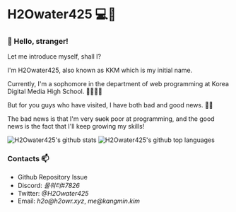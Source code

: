 # H2Owater425 💻🌊

### 👋 Hello, stranger!
<p>Let me introduce myself, shall I?</p>
<p>I'm H2Owater425, also known as KKM which is my initial name.</p>
<p>Currently, I'm a sophomore in the department of web programming at Korea Digital Media High School. 👨‍🎓👨‍💻</p>
<p>But for you guys who have visited, I have both bad and good news. 😮‍💨</p>
<p>The bad news is that I'm very <s>suck</s> poor at programming, and the good news is the fact that I'll keep growing my skills!</p>

![H2Owater425's github stats](https://github-readme-stats.vercel.app/api?username=H2Owater425&theme=tokyonight&show_icons=true)
![H2Owater425's github top languages](https://github-readme-stats.vercel.app/api/top-langs/?username=h2owater425&theme=tokyonight&langs_count=3)

### Contacts 📫
* Github Repository Issue
* Discord: _물워터#7826_
* Twitter: _@H2Owater425_
* Email: _h2o@h2owr.xyz_, _me@kangmin.kim_
